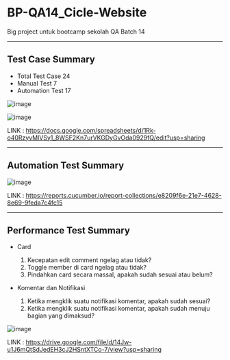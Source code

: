 # BP-QA14_Cicle-Website
Big project untuk bootcamp sekolah QA Batch 14

---

## Test Case Summary

* Total Test Case 24
* Manual Test 7
* Automation Test 17

![image](https://user-images.githubusercontent.com/62463174/194304286-3d8df15d-a94e-4758-a803-e37a5db5804b.png)

![image](https://user-images.githubusercontent.com/62463174/194304308-e50a7517-b669-43f6-aa71-da4f694bb630.png)

LINK : https://docs.google.com/spreadsheets/d/1Rk-o40RzyvMlVSy1_8WSF2Kn7urVKGDyGvOda0929fQ/edit?usp=sharing

---

## Automation Test Summary

![image](https://user-images.githubusercontent.com/62463174/194308307-78fc215a-719d-4fc6-8e7d-fb713ff04f86.png)

LINK : https://reports.cucumber.io/report-collections/e8209f6e-21e7-4628-8e69-9feda7c4fc15

---

## Performance Test Summary

* Card 
    1. Kecepatan edit comment ngelag atau tidak?
    2. Toggle member di card ngelag atau tidak?
    3. Pindahkan card secara massal, apakah sudah sesuai atau belum?

* Komentar dan Notifikasi
    1. Ketika mengklik suatu notifikasi komentar, apakah sudah sesuai?
    2. Ketika mengklik suatu notifikasi komentar, apakah sudah menuju bagian yang dimaksud?

![image](https://user-images.githubusercontent.com/62463174/194310440-62130eac-7876-4b07-bfbb-bd05a40a3d05.png)

LINK : https://drive.google.com/file/d/14Jw-u1J6mQtSdJedEH3cJ2HSntXTCo-7/view?usp=sharing
